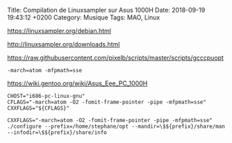Title:  Compilation de Linuxsampler sur Asus 1000H
Date:   2018-09-19 19:43:12 +0200
Category: Musique
Tags: MAO, Linux


<https://linuxsampler.org/debian.html>

<http://linuxsampler.org/downloads.html>

<https://raw.githubusercontent.com/pixelb/scripts/master/scripts/gcccpuopt>

	-march=atom -mfpmath=sse

https://wiki.gentoo.org/wiki/Asus_Eee_PC_1000H

	CHOST="i686-pc-linux-gnu"
	CFLAGS="-march=atom -O2 -fomit-frame-pointer -pipe -mfpmath=sse"
	CXXFLAGS="${CFLAGS}"
	
	CXXFLAGS="-march=atom -O2 -fomit-frame-pointer -pipe -mfpmath=sse" ./configure --prefix=/home/stephane/opt --mandir=\$${prefix}/share/man --infodir=\$${prefix}/share/info

